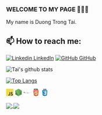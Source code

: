 ### WELCOME TO MY PAGE 👋👋👋
My name is Duong Trong Tai.<br>
## 📫 How to reach me: 

[![Linkedin](https://i.stack.imgur.com/gVE0j.png) 
LinkedIn](https://www.linkedin.com/in/taiduong1411/) 
[![GitHub](https://i.stack.imgur.com/tskMh.png)
GitHub](https://github.com/taiduong1411/)

![Tai's github stats](https://github-readme-stats-git-masterrstaa-rickstaa.vercel.app/api?username=taiduong1411&show_icons=true&theme=tokyonight&hide=contribs,prs,issues)

[![Top Langs](https://github-readme-stats.vercel.app/api/top-langs/?username=taiduong1411&layout=compact)](https://github.com/taiduong1411/github-readme-stats)

<code><img height="20" alt="javascript" src="https://raw.githubusercontent.com/github/explore/80688e429a7d4ef2fca1e82350fe8e3517d3494d/topics/javascript/javascript.png"></code>
<code><img height="20" alt="nodejs" src="https://raw.githubusercontent.com/github/explore/80688e429a7d4ef2fca1e82350fe8e3517d3494d/topics/nodejs/nodejs.png"></code> 
<code><img height="20" alt="mongodb" src="https://raw.githubusercontent.com/github/explore/5c058a388828bb5fde0bcafd4bc867b5bb3f26f3/topics/mongodb/mongodb.png"></code>
<code><img height="20" alt="html" src="https://raw.githubusercontent.com/github/explore/5c058a388828bb5fde0bcafd4bc867b5bb3f26f3/topics/html/html.png"></code>
<code><img height="20" alt="css" src="https://raw.githubusercontent.com/github/explore/5c058a388828bb5fde0bcafd4bc867b5bb3f26f3/topics/css/css.png"></code>

<a href="https://github.com/taiduong1411/babyshytrendy/">
  <!-- Change the `github-readme-stats.anuraghazra1.vercel.app` to `github-readme-stats.vercel.app`  -->
  <img align="center" src="https://github-readme-stats.anuraghazra1.vercel.app/api/pin/?username=taiduong1411&repo=babyshytrendy&theme=radical" />
</a>    
<a href="https://github.com/taiduong1411/taskVN/">
  <!-- Change the `github-readme-stats.anuraghazra1.vercel.app` to `github-readme-stats.vercel.app`  -->
  <img align="center" src="https://github-readme-stats.anuraghazra1.vercel.app/api/pin/?username=taiduong1411&repo=taskVN&theme=merko" />
</a>
